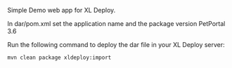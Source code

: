 
Simple Demo web app for XL Deploy.

In dar/pom.xml set the application name and the package version
    <applicationName>PetPortal</applicationName>
    <packageVersion>3.6</packageVersion>

Run the following command to deploy the dar file in your XL Deploy server:
```
mvn clean package xldeploy:import
```

